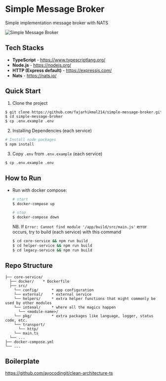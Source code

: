 # Simple Message Broker

Simple implementation message broker with NATS

![Simple Message Broker](https://user-images.githubusercontent.com/79292118/219108114-473f76aa-371f-4770-90b8-b2eeec5214c0.png)

## Tech Stacks
- **TypeScript** - <https://www.typescriptlang.org/>
- **Node.js** - <https://nodejs.org/>
- **HTTP (Express default)** - <https://expressjs.com/>
- **Nats** - <https://nats.io/>

## Quick Start

1. Clone the project

```bash
$ git clone https://github.com/fajarhikmal214/simple-message-broker.git
$ cd simple-message-broker
$ cp .env.example .env
```

2. Installing Dependencies (each service)
```bash
# Install node packages
$ npm install
```

3. Copy `.env` from `.env.example` (each service)

```bash
$ cp .env.example .env
```

## How to Run

- Run with docker compose:

  ```bash
  # start
  $ docker-compose up

  # stop
  $ docker-compose down
  ```
  
  NB. If `Error: Cannot find module '/app/build/src/main.js'` error occurs, try to build (each service) with this command
  ```bash
  $ cd core-service && npm run build
  $ cd helper-service && npm run build
  $ cd legacy-service && npm run build
  ```

## Repo Structure

```
├── core-service/
  ├── docker/    * Dockerfile
  ├── src/
    └── config/      * app configuration
    └── external/    * external service
    └── helpers/     * extra helper functions that might commonly be used by other modules
    └── intenal/     * where all the magics happen
      └── <module-name>/
    └── pkg/         * extra packages like language, logger, status code, etc.
    └── transport/
      └── http/
    └── main.ts
  └── ...
├── docker-compose.yml
└── ...
```

## Boilerplate
https://github.com/ayocodingit/clean-architecture-ts

